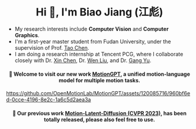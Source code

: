 <h1 align="center">Hi 👋, I'm Biao Jiang (江彪)</h1>
<!-- <h3 align="center">Master student at Fudan University</h3> -->

- My research interests include **Computer Vision** and **Computer Graphics**.
- I'm a first-year master student from Fudan University, under the supervision of Prof. [Tao Chen](https://eetchen.github.io/).
- I am doing a research internship at Tencent PCG, where I collaborate closely with Dr. [Xin Chen](https://chenxin.tech/), Dr. [Wen Liu](https://scholar.google.com/citations?user=A6K6bkoAAAAJ), and Dr. [Gang Yu](https://www.skicyyu.org/).

<h4 align="center">🔭 Welcome to visit our new work <a href="https://github.com/OpenMotionLab/MotionGPT">MotionGPT</a>, a <strong>unified</strong> motion-language model for <strong>multiple motion tasks</strong>.</h4>

https://github.com/OpenMotionLab/MotionGPT/assets/120085716/960bf6ed-0cce-4196-8e2c-1a6c5d2aea3a

<h4 align="center">👐 Our previous work <a href="https://github.com/ChenFengYe/motion-latent-diffusion">Motion-Latent-Diffusion (CVPR 2023)</a>, has been totally released, please also feel free to use.</h4>

